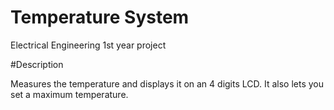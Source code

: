 # Temperature System

Electrical Engineering 1st year project

#Description

Measures the temperature and displays it on an 4 digits LCD. It also lets you set a maximum temperature.

